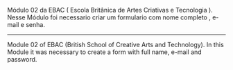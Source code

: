 Módulo 02 da EBAC ( Escola Britânica de Artes Criativas e Tecnologia ).
Nesse Módulo foi necessario criar um formulario com nome completo , e-mail e senha.

----

Module 02 of EBAC (British School of Creative Arts and Technology).
In this Module it was necessary to create a form with full name, e-mail and password.